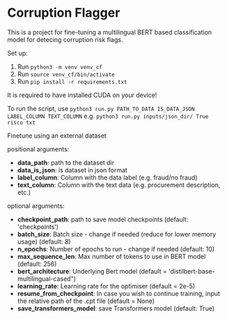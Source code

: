 # Corruption Flagger
This is a project for fine-tuning  a multilingual BERT based classification model for detecing corruption risk flags.

Set up:
1.  Run  `python3 -m venv venv_cf`
2.  Run `source venv_cf/bin/activate`
3.  Run `pip install -r requirements.txt`

It is required to have installed CUDA on your device!

To run the script, use
`python3 run.py PATH_TO_DATA IS_DATA_JSON LABEL_COLUMN TEXT_COLUMN`
e.g. `python3 run.py inputs/json_dir/ True risco txt`


Finetune using an external dataset

positional arguments:
  * **data_path**:             path to the dataset dir
  * **data_is_json**:           is dataset in json format
  * **label_column**:           Column with the data label (e.g. fraud/no fraud)
  * **text_column**:            Column with the text data (e.g. procurement description, etc.)

optional arguments:
  * **checkpoint_path**: path to save model checkpoints (default: 'checkpoints')
  * **batch_size**:  Batch size - change if needed (reduce for lower memory usage) (default: 8)
  * **n_epochs**:  Number of epochs to run - change if needed (default: 10)
  * **max_sequence_len**: Max number of tokens to use in BERT model (default: 256)
  * **bert_architecture**: Underlying Bert model (default = 'distilbert-base-multilingual-cased")
  * **learning_rate**: Learning rate for the optimiser (default = 2e-5)
  * **resume_from_checkpoint**: In case you wish to continue training, input the relative path of the .cpt file (default = None)
  * **save_transformers_model**: save Transformers model (default: True)